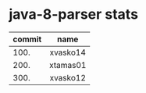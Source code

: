 # java-8-parser stats

| commit |   name   |
|--------|:--------:|
|  100.  | xvasko14 |
|  200.  | xtamas01 |
|  300.  | xvasko12 |
